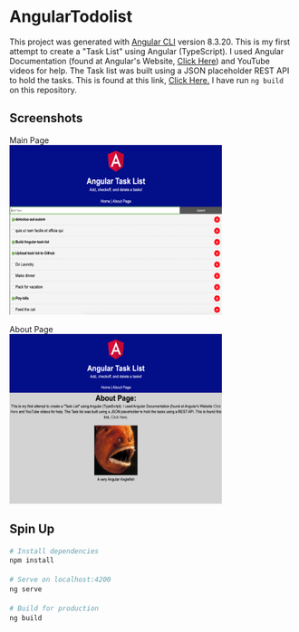 # AngularTodolist

This project was generated with [Angular CLI](https://github.com/angular/angular-cli) version 8.3.20. This is my first attempt to create a "Task List" using Angular (TypeScript). I used Angular Documentation (found at Angular's Website, <a href="https://angular.io/docs">Click Here</a>) and YouTube videos for help. The Task list was built using a JSON placeholder REST API to hold the tasks. This is found at this link, <a href="https://jsonplaceholder.typicode.com/">Click Here.</a> I have run `ng build` on this repository. 

## Screenshots
Main Page
<br/>
<img src="/src/assets/MainPage.png" alt="Task Page" height="300px" width="375px"/>

About Page
<br/>
<img src="/src/assets/AboutPage.png" alt="About Page" height="300px" width="375"/>


## Spin Up

```bash
# Install dependencies
npm install

# Serve on localhost:4200
ng serve

# Build for production
ng build
```